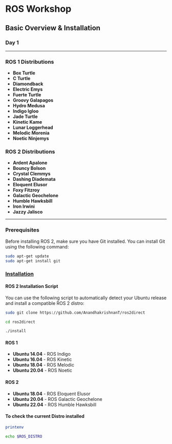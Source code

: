 # ROS Workshop

## Basic Overview & Installation

### Day 1

---

### ROS 1 Distributions

- **Box Turtle**
- **C Turtle**
- **Diamondback**
- **Electric Emys**
- **Fuerte Turtle**
- **Groovy Galapagos**
- **Hydro Medusa**
- **Indigo Igloo**
- **Jade Turtle**
- **Kinetic Kame**
- **Lunar Loggerhead**
- **Melodic Morenia**
- **Noetic Ninjemys**

### ROS 2 Distributions

- **Ardent Apalone**
- **Bouncy Bolson**
- **Crystal Clemmys**
- **Dashing Diademata**
- **Eloquent Elusor**
- **Foxy Fitzroy**
- **Galactic Geochelone**
- **Humble Hawksbill**
- **Iron Irwini**
- **Jazzy Jalisco**

---

### Prerequisites

Before installing ROS 2, make sure you have Git installed. You can install Git using the following command:

```bash
sudo apt-get update
sudo apt-get install git
```

### [Installation](https://github.com/AnandhakrishnanT/ros2direct)

#### ROS 2 Installation Script

You can use the following script to automatically detect your Ubuntu release and install a compatible ROS 2 distro:

```bash
sudo git clone https://github.com/AnandhakrishnanT/ros2direct

cd ros2direct

./install

```

#### ROS 1

- **Ubuntu 14.04** - ROS Indigo
- **Ubuntu 16.04** - ROS Kinetic
- **Ubuntu 18.04** - ROS Melodic
- **Ubuntu 20.04** - ROS Noetic

#### ROS 2

- **Ubuntu 18.04** - ROS Eloquent Elusor
- **Ubuntu 20.04** - ROS Galactic Geochelone
- **Ubuntu 22.04** - ROS Humble Hawksbill

#### To check the current Distro installed

```bash
printenv
```
```bash
echo $ROS_DISTRO
```
